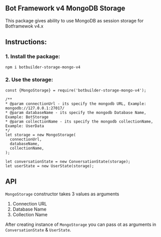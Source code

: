 Bot Framework v4 MongoDB Storage
--------------------------------

This package gives ability to use MongoDB as session storage for Botframewok v4.x

## Instructions:
### 1. Install the package:
```
npm i botbuilder-storage-mongo-v4
```

### 2. Use the storage:
``` 
const {MongoStorage} = require('botbuilder-storage-mongo-v4');

/**
* @param connectionUrl - its specify the mongodb URL, Example: mongodb://127.0.0.1:27017/
* @param databaseName - its specify the mongodb Database Name, Example: BotStorage
* @param collectionName - its specify the mongodb collectionName, Example: UserData
*/
let storage = new MongoStorage(
  connectionUrl,
  databaseName,
  collectionName,
);

let conversationState = new ConversationState(storage);
let userState = new UserState(storage);

```


## API
`MongoStorage` constructor takes 3 values as arguments
1. Connection URL
2. Database Name
3. Collection Name

After creating instance of `MongoStorage` you can pass ot as arguments in `ConversationState` & `UserState`.